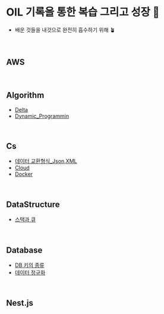 # OIL 기록을 통한 복습 그리고 성장 🐳
- 배운 것들을 내것으로 완전히 흡수하기 위해 🪴

<br>

## AWS

<br>

## Algorithm
- [Delta](https://github.com/hellokorea/OIL/blob/main/Algorithm/Delta.md)
- [Dynamic_Programmin](https://github.com/hellokorea/OIL/blob/main/Algorithm/Dynamic_Programmin.md)

<br>

## Cs
- [데이터 교환형식_Json,XML](https://github.com/hellokorea/TIL/blob/main/Cs/%EB%8D%B0%EC%9D%B4%ED%84%B0%20%EA%B5%90%ED%99%98%ED%98%95%EC%8B%9D_Json%2CXML.md)
- [Cloud](https://github.com/hellokorea/TIL/blob/main/Cs/Cloud.md)
- [Docker](https://github.com/hellokorea/TIL/blob/main/Cs/Container_Docker.md)

<br>

## DataStructure
- [스택과 큐](https://github.com/hellokorea/TIL/blob/main/DataStructure/Stack_Queue.md)

<br>

## Database
- [DB 키의 종류](https://github.com/hellokorea/TIL/blob/main/Database/Variety_Keys.md)
- [데이터 정규화](https://github.com/hellokorea/TIL/blob/main/Database/Normalization.md)

<br>

## Nest.js

<br>


